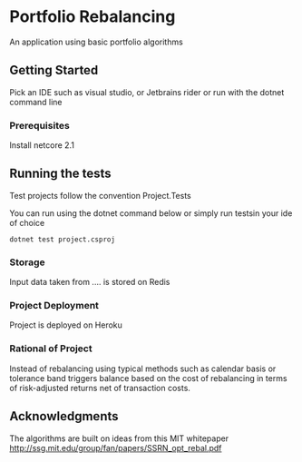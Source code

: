 # Portfolio Rebalancing

An application using basic portfolio algorithms

## Getting Started

Pick an IDE such as visual studio, or Jetbrains rider or run with the dotnet command line

### Prerequisites

Install netcore 2.1 

## Running the tests

Test projects follow the convention Project.Tests

You can run using the dotnet command below or simply run testsin your ide of choice
```
dotnet test project.csproj
```
### Storage
Input data taken from .... is stored on Redis

### Project Deployment
Project is deployed on Heroku

### Rational of Project
Instead of rebalancing using typical methods such as calendar basis or tolerance band triggers balance based on the cost of rebalancing in terms of risk-adjusted returns net of transaction costs.

## Acknowledgments

The algorithms are built on ideas from this MIT whitepaper http://ssg.mit.edu/group/fan/papers/SSRN_opt_rebal.pdf